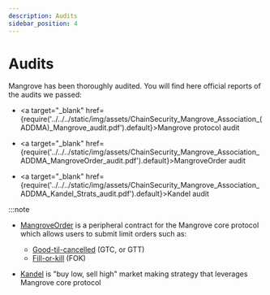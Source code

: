 ```yaml
---
description: Audits
sidebar_position: 4
---
```



# Audits

Mangrove has been thoroughly audited. You will find here official reports of the audits we passed:

* <a target="\_blank" href={require('../../../static/img/assets/ChainSecurity_Mangrove_Association_(ADDMA)_Mangrove_audit.pdf').default}>Mangrove protocol audit</a>

* <a target="\_blank" href={require('../../../static/img/assets/ChainSecurity_Mangrove_Association_ADDMA_MangroveOrder_audit.pdf').default}>MangroveOrder audit</a>

* <a target="\_blank" href={require('../../../static/img/assets/ChainSecurity_Mangrove_Association_ADDMA_Kandel_Strats_audit.pdf').default}>Kandel audit</a>

:::note
* [MangroveOrder](../../developers/strat-lib/technical-references/code/strategies/MangroveOrder.md) is a peripheral contract for the Mangrove core protocol which allows users to submit limit orders such as:
    * [Good-til-cancelled](../web-app/trade/more-on-order-types.md#good-til-time-gtt) (GTC, or GTT)
    * [Fill-or-kill](../web-app/trade/more-on-order-types.md#fill-or-kill-fok) (FOK)

* [Kandel](../kandel/README.md) is "buy low, sell high" market making strategy that leverages Mangrove core protocol